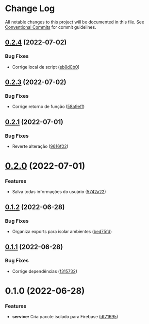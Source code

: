 # Change Log

All notable changes to this project will be documented in this file.
See [Conventional Commits](https://conventionalcommits.org) for commit guidelines.

## [0.2.4](https://github.com/igorjacauna/lib-services/compare/@igorjacauna/lib-firebase@0.2.3...@igorjacauna/lib-firebase@0.2.4) (2022-07-02)


### Bug Fixes

* Corrige local de script ([eb0d0b0](https://github.com/igorjacauna/lib-services/commit/eb0d0b090bea5f025b64c3d291d069763c7cac23))





## [0.2.3](https://github.com/igorjacauna/lib-services/compare/@igorjacauna/lib-firebase@0.2.2...@igorjacauna/lib-firebase@0.2.3) (2022-07-02)


### Bug Fixes

* Corrige retorno de função ([58a9eff](https://github.com/igorjacauna/lib-services/commit/58a9effbe7700fb34fadda29cf21f14609bc9488))





## [0.2.1](https://github.com/igorjacauna/lib-services/compare/@igorjacauna/lib-firebase@0.2.0...@igorjacauna/lib-firebase@0.2.1) (2022-07-01)


### Bug Fixes

* Reverte alteração ([9616f02](https://github.com/igorjacauna/lib-services/commit/9616f02275ef0c59353a8d7458f5088a1bed04ba))





# [0.2.0](https://github.com/igorjacauna/lib-services/compare/@igorjacauna/lib-firebase@0.1.3...@igorjacauna/lib-firebase@0.2.0) (2022-07-01)


### Features

* Salva todas informações do usuário ([5742a22](https://github.com/igorjacauna/lib-services/commit/5742a227eba19916fb3a574342cd8f3fe153de9b))





## [0.1.2](https://github.com/igorjacauna/lib-services/compare/@igorjacauna/lib-firebase@0.1.1...@igorjacauna/lib-firebase@0.1.2) (2022-06-28)


### Bug Fixes

* Organiza exports para isolar ambientes ([bed75fd](https://github.com/igorjacauna/lib-services/commit/bed75fd6c13a05a1964fb14130707d5f9278cea7))





## [0.1.1](https://github.com/igorjacauna/lib-services/compare/@igorjacauna/lib-firebase@0.1.0...@igorjacauna/lib-firebase@0.1.1) (2022-06-28)


### Bug Fixes

* Corrige dependências ([f315732](https://github.com/igorjacauna/lib-services/commit/f31573214db18cbcad921af34e16bf50aa20b2f2))





# 0.1.0 (2022-06-28)


### Features

* **service:** Cria pacote isolado para Firebase ([df71695](https://github.com/igorjacauna/lib-services/commit/df71695e3d6b10a3a89d1f51f37bd5a38785d637))
